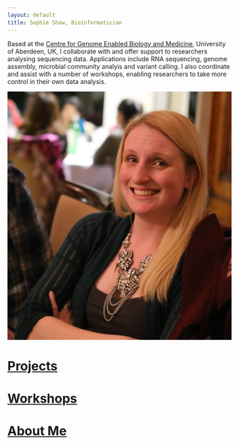 ```yaml
---
layout: default
title: Sophie Shaw, Bioinformatician
---
```


Based at the [Centre for Genome Enabled Biology and Medicine](http://www.abdn.ac.uk/genomics/), University of Aberdeen, UK, I collaborate with and offer support to researchers analysing sequencing data. Applications include RNA sequencing, genome assembly, microbial community analyis and variant calling. I also coordinate and assist with a number of workshops, enabling researchers to take more control in their own data analysis. 

![](./Sophie_Shaw_Photo.jpg)

# [Projects](./projects/index.md)
# [Workshops](./workshops/index.md)
# [About Me](./CV/index.md)
